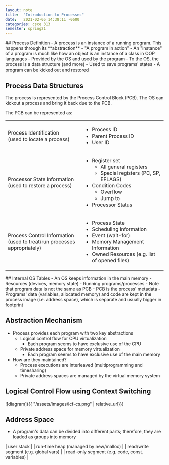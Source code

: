 ```yaml
---
layout: note
title:  "Introduction to Processes"
date:   2021-02-05 14:38:11 -0600
categories: csce 313
semester: spring21
---
```


<div markdown="1">
## Process Definition
- A process is an instance of a running program. This happens through its **abstraction**
  - "A program in action"
  - An "instance" of a program is much like how an object is an instance of a class in OOP languages
  - Provided by the OS and used by the program
- To the OS, the process is a data structure (and more)
  - Used to save programs' states
  - A program can be kicked out and restored

## Process Data Structures
The process is represented by the Process Control Block (PCB). The OS can kickout a process and bring it back due to the PCB.

The PCB can be represented as:
</div>

<table>
    <tr>
        <td>
            Process Identification<br>
            (used to locate a process)
        </td>
        <td>
            <ul>
                <li>Process ID</li>
                <li>Parent Process ID</li>
                <li>User ID</li>
            </ul>
        </td>
    </tr>
    <tr>
        <td>
            Processor State Information<br>
            (used to restore a process)
        </td>
        <td>
            <ul>
                <li>
                    Register set
                    <ul>
                        <li>All general registers</li>
                        <li>Special registers (PC, SP, EFLAGS)</li>
                    </ul>
                </li>
                <li>
                    Condition Codes
                    <ul>
                        <li>Overflow</li>
                        <li>Jump to</li>
                    </ul>
                </li>
                <li>Processor Status</li>
            </ul>
        </td>
    </tr>
    <tr>
        <td>
            Process Control Information<br>
            (used to treat/run processes appropriately)
        </td>
        <td>
            <ul>
                <li>Process State</li>
                <li>Scheduling Information</li>
                <li>Event (wait-for)</li>
                <li>Memory Management Information</li>
                <li>Owned Resources (e.g. list of opened files)</li>
            </ul>
        </td>
    </tr>
<table>

<div markdown="1">
## Internal OS Tables
- An OS keeps information in the main memory
  - Resources (devices, memory state)
  - Running programs/processes
- Note that program data is not the same as PCB
  - PCB is the process' metadata
  - Programs' data (variables, allocated memory) and code are kept in the process image (i.e. address space), which is separate and usually bigger in footprint

## Abstraction Mechanism
- Process provides each program with two key abstractions
  - Logical control flow for CPU virtualization
    - Each program seems to have exclusive use of the CPU
  - Private address space for memory virtualization
    - Each program seems to have exclusive use of the main memory
- How are they maintained?
  - Process executions are interleaved (multiprogramming and timesharing)
  - Private address spaces are managed by the virtual memory system

## Logical Control Flow using Context Switching

<div class="center" markdown="1">
![diagram]({{ "/assets/images/lcf-cs.png" | relative_url}})
</div>

## Address Space
- A program's data can be divided into different parts; therefore, they are loaded as groups into memory

| user stack |
| run-time heap (managed by new/malloc) |
| read/write segment (e.g. global vars) |
| read-only segment (e.g. code, const. variables) |

</div>
